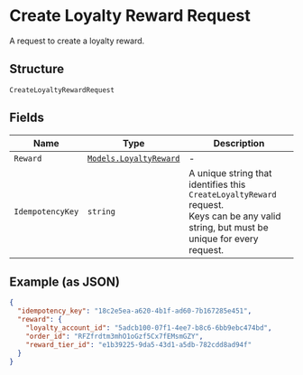 
# Create Loyalty Reward Request

A request to create a loyalty reward.

## Structure

`CreateLoyaltyRewardRequest`

## Fields

| Name | Type | Description |
|  --- | --- | --- |
| `Reward` | [`Models.LoyaltyReward`](/doc/models/loyalty-reward.md) | - |
| `IdempotencyKey` | `string` | A unique string that identifies this `CreateLoyaltyReward` request.<br>Keys can be any valid string, but must be unique for every request. |

## Example (as JSON)

```json
{
  "idempotency_key": "18c2e5ea-a620-4b1f-ad60-7b167285e451",
  "reward": {
    "loyalty_account_id": "5adcb100-07f1-4ee7-b8c6-6bb9ebc474bd",
    "order_id": "RFZfrdtm3mhO1oGzf5Cx7fEMsmGZY",
    "reward_tier_id": "e1b39225-9da5-43d1-a5db-782cdd8ad94f"
  }
}
```

